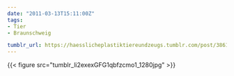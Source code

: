 ```yaml
---
date: "2011-03-13T15:11:00Z"
tags:
- Tier
- Braunschweig

tumblr_url: https://haesslicheplastiktiereundzeugs.tumblr.com/post/3861052872
---
```

{{< figure src="tumblr_li2exexGFG1qbfzcmo1_1280jpg" >}} 
